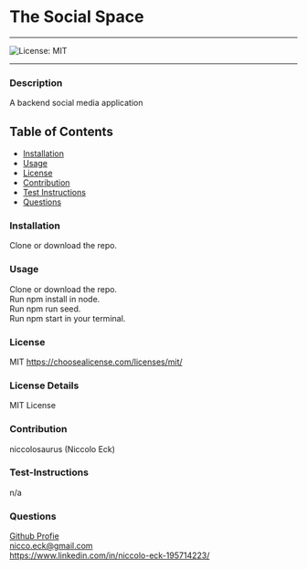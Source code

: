 
  # The Social Space

  ----
  ![License: MIT](https://img.shields.io/badge/License-MIT-yellow.svg)

  ----

### Description
A backend social media application

## Table of Contents
- [Installation](#installation)
- [Usage](#usage)
- [License](#license)
- [Contribution](#contribution)
- [Test Instructions](#test-instructions)
- [Questions](#questions)



### Installation
Clone or download the repo. </br> 

### Usage
Clone or download the repo.</br> Run npm install in node.</br> Run npm run seed.</br> Run npm start in your terminal.</br>

### License
MIT
https://choosealicense.com/licenses/mit/

### License Details

MIT License

### Contribution
niccolosaurus (Niccolo Eck)

### Test-Instructions
n/a

### Questions
[Github Profie](https://github.com/niccolosaurus)</br>
nicco.eck@gmail.com </br>
https://www.linkedin.com/in/niccolo-eck-195714223/ </br>

